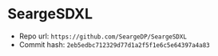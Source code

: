 # SeargeSDXL
- Repo url: `https://github.com/SeargeDP/SeargeSDXL`
- Commit hash: `2eb5edbc712329d77d1a2f5f1e6c5e64397a4a83`
